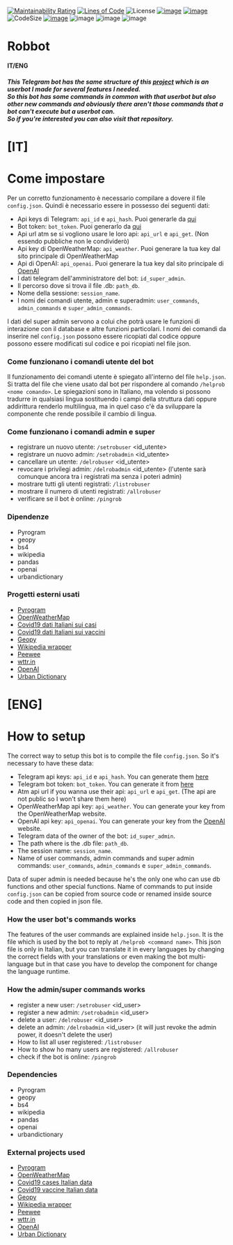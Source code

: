 [![Maintainability Rating](https://sonarcloud.io/api/project_badges/measure?project=MasterCruelty_robbot&metric=sqale_rating)](https://sonarcloud.io/dashboard?id=MasterCruelty_robbot)
[![Lines of Code](https://sonarcloud.io/api/project_badges/measure?project=MasterCruelty_robbot&metric=ncloc)](https://sonarcloud.io/dashboard?id=MasterCruelty_robbot)
![License](https://img.shields.io/github/license/MasterCruelty/robbot)
[![image](https://img.shields.io/github/stars/MasterCruelty/robbot)](https://github.com/MasterCruelty/robbot/stargazers)
[![image](https://img.shields.io/github/forks/MasterCruelty/robbot)](https://github.com/MasterCruelty/robbot/network/members)
![CodeSize](https://img.shields.io/github/languages/code-size/MasterCruelty/robbot)
[![image](https://img.shields.io/github/issues/MasterCruelty/robbot)](https://github.com/MasterCruelty/robbot/issues)
![image](https://img.shields.io/github/languages/top/MasterCruelty/robbot)
![image](https://img.shields.io/github/commit-activity/w/MasterCruelty/robbot)
![image](https://img.shields.io/github/contributors/MasterCruelty/robbot)

# Robbot
**IT/ENG**

#### <i>This Telegram bot has the same structure of this [project](https://github.com/MasterCruelty/my-tg-app) which is an userbot I made for several features I needed.<br>So this bot has some commands in common with that userbot but also other new commands and obviously there aren't those commands that a bot can't execute but a userbot can. <br> So if you're interested you can also visit that repository.</i>

# **[IT]**

# Come impostare

Per un corretto funzionamento è necessario compilare a dovere il file ```config.json```. Quindi è necessario essere in possesso dei seguenti dati:

* Api keys di Telegram: ```api_id``` e ```api_hash```. Puoi generarle da [qui](https://my.telegram.org/apps)
* Bot token: ```bot_token```. Puoi generarlo da [qui](https://t.me/BotFather)
* Api url atm se si vogliono usare le loro api: ```api_url``` e ```api_get```. (Non essendo pubbliche non le condividerò)
* Api key di OpenWeatherMap: ```api_weather```. Puoi generare la tua key dal sito principale di OpenWeatherMap
* Api di OpenAI: ```api_openai```. Puoi generare la tua key dal sito principale di [OpenAI](https://www.openai.com)
* I dati telegram dell'amministratore del bot: ```id_super_admin```.
* Il percorso dove si trova il file .db: ```path_db```.
* Nome della sessione: ```session_name```.
* I nomi dei comandi utente, admin e superadmin: ```user_commands```, ```admin_commands``` e ```super_admin_commands```.

I dati del super admin servono a colui che potrà usare le funzioni di interazione con il database e altre funzioni particolari.
I nomi dei comandi da inserire nel ```config.json``` possono essere ricopiati dal codice oppure possono essere modificati sul codice e poi ricopiati nel file json.	

### Come funzionano i comandi utente del bot

Il funzionamento dei comandi utente è spiegato all'interno del file ```help.json```. Si tratta del file che viene usato dal bot per rispondere al comando ```/helprob <nome comando>```.
Le spiegazioni sono in Italiano, ma volendo si possono tradurre in qualsiasi lingua sostituendo i campi della struttura dati oppure addirittura renderlo multilingua, ma in quel caso c'è da sviluppare la componente che rende possibile il cambio di lingua.

### Come funzionano i comandi admin e super

* registrare un nuovo utente: ```/setrobuser``` <id_utente>
* registrare un nuovo admin: ```/setrobadmin``` <id_utente> 
* cancellare un utente: ```/delrobuser``` <id_utente>
* revocare i privilegi admin: ```/delrobadmin``` <id_utente> (l'utente sarà comunque ancora tra i registrati ma senza i poteri admin)
* mostrare tutti gli utenti registrati: ```/listrobuser```
* mostrare il numero di utenti registrati: ```/allrobuser```
* verificare se il bot è online: ```/pingrob```

### Dipendenze

* Pyrogram
* geopy
* bs4
* wikipedia
* pandas
* openai
* urbandictionary

### Progetti esterni usati

* [Pyrogram](https://github.com/pyrogram/pyrogram)
* [OpenWeatherMap](https://openweathermap.org/)
* [Covid19 dati Italiani sui casi](https://github.com/pcm-dpc/COVID-19)
* [Covid19 dati Italiani sui vaccini](https://github.com/italia/covid19-opendata-vaccini)
* [Geopy](https://github.com/geopy/geopy)
* [Wikipedia wrapper](https://github.com/goldsmith/Wikipedia)
* [Peewee](https://github.com/coleifer/peewee)
* [wttr.in](https://github.com/chubin/wttr.in)
* [OpenAI](https://www.openai.com)
* [Urban Dictionary](https://www.github.com/bocong/urbandictionary-py)

# **[ENG]**

# How to setup

The correct way to setup this bot is to compile the file  ```config.json```. So it's necessary to have these data:

* Telegram api keys: ```api_id``` e ```api_hash```. You can generate them [here](https://my.telegram.org/apps)
* Telegram bot token: ```bot_token```. You can generate it from [here](https://t.me/BotFather)
* Atm api url if you wanna use their api: ```api_url``` e ```api_get```. (The api are not public so I won't share them here)
* OpenWeatherMap api key: ```api_weather```. You can generate your key from the OpenWeatherMap website.
* OpenAI api key: ```api_openai```. You can generate your key from the [OpenAI](https://www.openai.com) website.
* Telegram data of the owner of the bot: ```id_super_admin```.
* The path where is the .db file: ```path_db```.
* The session name: ```session_name```.
* Name of user commands, admin commands and super admin commands: ```user_commands```, ```admin_commands``` e ```super_admin_commands```.

Data of super admin is needed because he's the only one who can use db functions and other special functions.
Name of commands to put inside ```config.json``` can be copied from source code or renamed inside source code and then copied in json file.	

### How the user bot's commands works

The features of the user commands are explained inside ```help.json```. It is the file which is used by the bot to reply at ```/helprob <command name>```.
This json file is only in Italian, but you can translate it in every languages by changing the correct fields with your translations or even making the bot multi-language but in that case you have to develop the component for change the language runtime.

### How the admin/super commands works

* register a new user: ```/setrobuser``` <id_user>
* register a new admin: ```/setrobadmin``` <id_user> 
* delete a user: ```/delrobuser``` <id_user>
* delete an admin: ```/delrobadmin``` <id_user> (it will just revoke the admin power, it doesn't delete the user)
* How to list all user registered: ```/listrobuser``` 
* How to show ho many users are registered: ```/allrobuser```
* check if the bot is online: ```/pingrob```


### Dependencies

* Pyrogram
* geopy
* bs4
* wikipedia
* pandas
* openai
* urbandictionary


### External projects used

* [Pyrogram](https://github.com/pyrogram/pyrogram)
* [OpenWeatherMap](https://openweathermap.org/)
* [Covid19 cases Italian data](https://github.com/pcm-dpc/COVID-19)
* [Covid19 vaccine Italian data](https://github.com/italia/covid19-opendata-vaccini)
* [Geopy](https://github.com/geopy/geopy)
* [Wikipedia wrapper](https://github.com/goldsmith/Wikipedia)
* [Peewee](https://github.com/coleifer/peewee)
* [wttr.in](https://github.com/chubin/wttr.in)
* [OpenAI](https://www.openai.com)
* [Urban Dictionary](https://www.github.com/bocong/urbandictionary-py)
